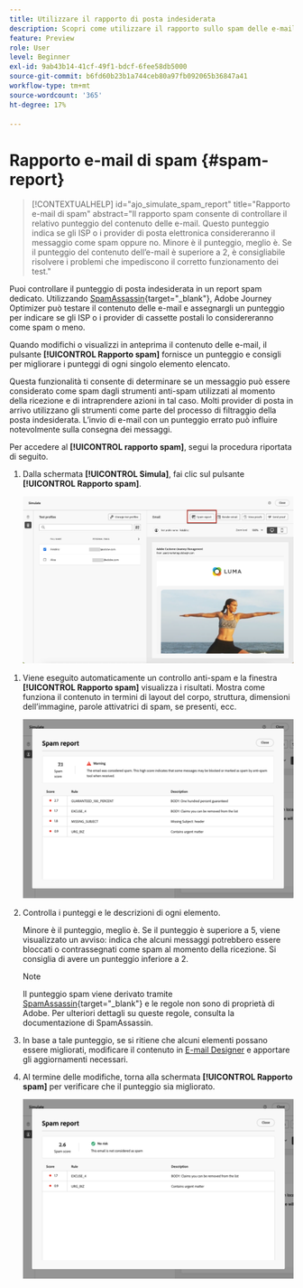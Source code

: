 ```yaml
---
title: Utilizzare il rapporto di posta indesiderata
description: Scopri come utilizzare il rapporto sullo spam delle e-mail.
feature: Preview
role: User
level: Beginner
exl-id: 9ab43b14-41cf-49f1-bdcf-6fee58db5000
source-git-commit: b6fd60b23b1a744ceb80a97fb092065b36847a41
workflow-type: tm+mt
source-wordcount: '365'
ht-degree: 17%

---
```


# Rapporto e-mail di spam {#spam-report}

>[!CONTEXTUALHELP]
>id="ajo_simulate_spam_report"
>title="Rapporto e-mail di spam"
>abstract="Il rapporto spam consente di controllare il relativo punteggio del contenuto delle e-mail. Questo punteggio indica se gli ISP o i provider di posta elettronica considereranno il messaggio come spam oppure no. Minore è il punteggio, meglio è. Se il punteggio del contenuto dell’e-mail è superiore a 2, è consigliabile risolvere i problemi che impediscono il corretto funzionamento dei test."

Puoi controllare il punteggio di posta indesiderata in un report spam dedicato. Utilizzando [SpamAssassin](https://spamassassin.apache.org/){target="_blank"}, Adobe Journey Optimizer può testare il contenuto delle e-mail e assegnargli un punteggio per indicare se gli ISP o i provider di cassette postali lo considereranno come spam o meno.

Quando modifichi o visualizzi in anteprima il contenuto delle e-mail, il pulsante **[!UICONTROL Rapporto spam]** fornisce un punteggio e consigli per migliorare i punteggi di ogni singolo elemento elencato.

Questa funzionalità ti consente di determinare se un messaggio può essere considerato come spam dagli strumenti anti-spam utilizzati al momento della ricezione e di intraprendere azioni in tal caso. Molti provider di posta in arrivo utilizzano gli strumenti come parte del processo di filtraggio della posta indesiderata. L’invio di e-mail con un punteggio errato può influire notevolmente sulla consegna dei messaggi.

Per accedere al **[!UICONTROL rapporto spam]**, segui la procedura riportata di seguito.

1. Dalla schermata **[!UICONTROL Simula]**, fai clic sul pulsante **[!UICONTROL Rapporto spam]**.

   ![](assets/spam-report-button.png)

<!--
    You can also open the [Email Designer](../email/content-from-scratch.md), click the **[!UICONTROL More]** button and select **[!UICONTROL Check spam score]** from the menu.

    ![](assets/spam-report-check-score.png)
-->

1. Viene eseguito automaticamente un controllo anti-spam e la finestra **[!UICONTROL Rapporto spam]** visualizza i risultati. Mostra come funziona il contenuto in termini di layout del corpo, struttura, dimensioni dell’immagine, parole attivatrici di spam, se presenti, ecc.

   ![](assets/spam-report-high-score.png)

1. Controlla i punteggi e le descrizioni di ogni elemento.

   Minore è il punteggio, meglio è. Se il punteggio è superiore a 5, viene visualizzato un avviso: indica che alcuni messaggi potrebbero essere bloccati o contrassegnati come spam al momento della ricezione. Si consiglia di avere un punteggio inferiore a 2.

   >[!NOTE]
   >
   >Il punteggio spam viene derivato tramite [SpamAssassin](https://spamassassin.apache.org/){target="_blank"} e le regole non sono di proprietà di Adobe. Per ulteriori dettagli su queste regole, consulta la documentazione di SpamAssassin.
   >

1. In base a tale punteggio, se si ritiene che alcuni elementi possano essere migliorati, modificare il contenuto in [E-mail Designer](../email/content-from-scratch.md) e apportare gli aggiornamenti necessari.

1. Al termine delle modifiche, torna alla schermata **[!UICONTROL Rapporto spam]** per verificare che il punteggio sia migliorato.

   ![](assets/spam-report-low-score.png)

<!--You can also check the message's alerts for warnings on potential risk of spam detection. Follow the steps below.

1. Click the **[!UICONTROL Alerts]** button on top right of the screen. [Learn more about email alerts](../email/create-email.md#check-email-alerts)

1. If **[!UICONTROL Spam checker alert]** is displayed, you should check your content for a potential risk of spam using the **[!UICONTROL Spam report]** feature as detailed above.

    ![](assets/spam-report-alert.png)
-->
